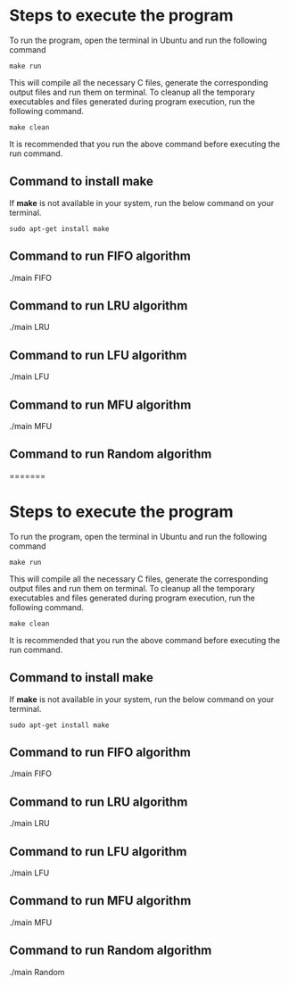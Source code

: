 # Steps to execute the program

To run the program, open the terminal in Ubuntu and run the following command

```text
make run
```

This will compile all the necessary C files, generate the corresponding output files and run them on terminal. To cleanup all the temporary executables and files generated during program execution, run the following command.

```text
make clean
```

It is recommended that you run the above command before executing the run command.

## Command to install make

If **make** is not available in your system, run the below command on your terminal.

```text
sudo apt-get install make
```

## Command to run FIFO algorithm
./main FIFO

## Command to run LRU algorithm
./main LRU

## Command to run LFU algorithm
./main LFU

## Command to run MFU algorithm
./main MFU

## Command to run Random algorithm
=======
# Steps to execute the program

To run the program, open the terminal in Ubuntu and run the following command

```text
make run
```

This will compile all the necessary C files, generate the corresponding output files and run them on terminal. To cleanup all the temporary executables and files generated during program execution, run the following command.

```text
make clean
```

It is recommended that you run the above command before executing the run command.

## Command to install make

If **make** is not available in your system, run the below command on your terminal.

```text
sudo apt-get install make
```

## Command to run FIFO algorithm
./main FIFO

## Command to run LRU algorithm
./main LRU

## Command to run LFU algorithm
./main LFU

## Command to run MFU algorithm
./main MFU

## Command to run Random algorithm
./main Random
